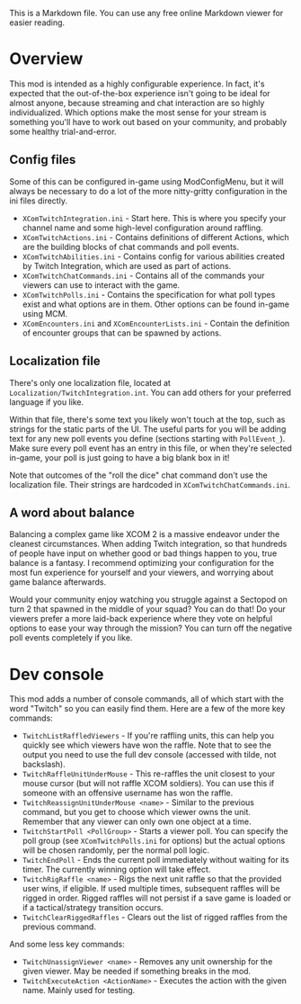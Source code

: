 

This is a Markdown file. You can use any free online Markdown viewer for easier reading.


# Overview

This mod is intended as a highly configurable experience. In fact, it's expected that the out-of-the-box experience isn't going to be ideal for almost anyone, because streaming and chat interaction are so highly individualized. Which options make the most sense for your stream is something you'll have to work out based on your community, and probably some healthy trial-and-error.

## Config files

Some of this can be configured in-game using ModConfigMenu, but it will always be necessary to do a lot of the more nitty-gritty configuration in the ini files directly.

* `XComTwitchIntegration.ini` - Start here. This is where you specify your channel name and some high-level configuration around raffling.
* `XComTwitchActions.ini` - Contains definitions of different Actions, which are the building blocks of chat commands and poll events.
* `XComTwitchAbilities.ini` - Contains config for various abilities created by Twitch Integration, which are used as part of actions.
* `XComTwitchChatCommands.ini` - Contains all of the commands your viewers can use to interact with the game.
* `XComTwitchPolls.ini` - Contains the specification for what poll types exist and what options are in them. Other options can be found in-game using MCM.
* `XComEncounters.ini` and `XComEncounterLists.ini` - Contain the definition of encounter groups that can be spawned by actions.

## Localization file

There's only one localization file, located at `Localization/TwitchIntegration.int`. You can add others for your preferred language if you like.

Within that file, there's some text you likely won't touch at the top, such as strings for the static parts of the UI. The useful parts for you will be adding text for any new poll events you define (sections starting with `PollEvent_`). Make sure every poll event has an entry in this file, or when they're selected in-game, your poll is just going to have a big blank box in it!

Note that outcomes of the "roll the dice" chat command don't use the localization file. Their strings are hardcoded in `XComTwitchChatCommands.ini`.

## A word about balance

Balancing a complex game like XCOM 2 is a massive endeavor under the cleanest circumstances. When adding Twitch integration, so that hundreds of people have input on whether good or bad things happen to you, true balance is a fantasy. I recommend optimizing your configuration for the most fun experience for yourself and your viewers, and worrying about game balance afterwards.

Would your community enjoy watching you struggle against a Sectopod on turn 2 that spawned in the middle of your squad? You can do that! Do your viewers prefer a more laid-back experience where they vote on helpful options to ease your way through the mission? You can turn off the negative poll events completely if you like.

# Dev console

This mod adds a number of console commands, all of which start with the word "Twitch" so you can easily find them. Here are a few of the more key commands:

* `TwitchListRaffledViewers` - If you're raffling units, this can help you quickly see which viewers have won the raffle. Note that to see the output you need to use the full dev console (accessed with tilde, not backslash).
* `TwitchRaffleUnitUnderMouse` - This re-raffles the unit closest to your mouse cursor (but will not raffle XCOM soldiers). You can use this if someone with an offensive username has won the raffle.
* `TwitchReassignUnitUnderMouse <name>` - Similar to the previous command, but you get to choose which viewer owns the unit. Remember that any viewer can only own one object at a time.
* `TwitchStartPoll <PollGroup>` - Starts a viewer poll. You can specify the poll group (see `XComTwitchPolls.ini` for options) but the actual options will be chosen randomly, per the normal poll logic.
* `TwitchEndPoll` - Ends the current poll immediately without waiting for its timer. The currently winning option will take effect.
* `TwitchRigRaffle <name>` - Rigs the next unit raffle so that the provided user wins, if eligible. If used multiple times, subsequent raffles will be rigged in order. Rigged raffles will not persist if a save game is loaded or if a tactical/strategy transition occurs.
* `TwitchClearRiggedRaffles` - Clears out the list of rigged raffles from the previous command.

And some less key commands:

* `TwitchUnassignViewer <name>` - Removes any unit ownership for the given viewer. May be needed if something breaks in the mod.
* `TwitchExecuteAction <ActionName>` - Executes the action with the given name. Mainly used for testing.